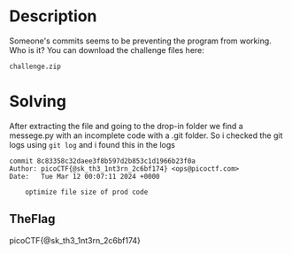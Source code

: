 # Description
Someone's commits seems to be preventing the program from working. Who is it? You can download the challenge files here:

    challenge.zip

# Solving
After extracting the file and going to the drop-in folder we find a messege.py with an incomplete code with a .git folder.
So i checked the git logs using `git log` and i found this in the logs
```
commit 8c83358c32daee3f8b597d2b853c1d1966b23f0a
Author: picoCTF{@sk_th3_1nt3rn_2c6bf174} <ops@picoctf.com>
Date:   Tue Mar 12 00:07:11 2024 +0000

    optimize file size of prod code

```
## TheFlag
picoCTF{@sk_th3_1nt3rn_2c6bf174}
